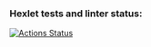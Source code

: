 ### Hexlet tests and linter status:
[![Actions Status](https://github.com/dp9v/java-project-71/workflows/hexlet-check/badge.svg)](https://github.com/dp9v/java-project-71/actions)